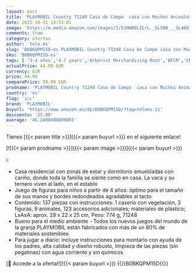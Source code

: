 ```yaml
---
layout: post
title: 'PLAYMOBIL Country 71248 Casa de Campo  casa con Muchos Animales de Granja  Granja ecológica  Juguete sostenible para niños a Partir de 4 años'
date: 2025-10-31 14:53:01
image: 'https://m.media-amazon.com/images/I/51HW80LICrL._SL500_._SL400_.jpg'
comments: true
category: ofertas
author: 'tole.es'
slug: 'B0BKQPM15D-es PLAYMOBIL Country 71248 Casa de Campo casa con Muchos...'
sku: 'B0BKQPM15D-es'
tags: [ '3-4 años','4-7 years','Arborist Merchandising Root','BFCM','CML-Toys','Conjuntos de figuras de juguete','Juguetes','Juguetes y juegos','Muñecos y figuras','Self Service','Special Features Stores','Top brands in Toys','Toys & Figures','Toys All','b6d17eda-2c26-45ed-a098-453a9f96e839_0','b6d17eda-2c26-45ed-a098-453a9f96e839_1101','b6d17eda-2c26-45ed-a098-453a9f96e839_1801','b6d17eda-2c26-45ed-a098-453a9f96e839_6301','b6d17eda-2c26-45ed-a098-453a9f96e839_6801','b6d17eda-2c26-45ed-a098-453a9f96e839_901','playmobil','🇪🇸', ]
actualPrice: 44.99 EUR
currency: EUR
price: 44.99
comparePrice: 59.99 EUR
prodname: 'PLAYMOBIL Country 71248 Casa de Campo  casa con Muchos Animales de Granja  Granja ecológica  Juguete sostenible para niños a Partir de 4 años'
country: 'es'
flag: '🇪🇸'
brand: 'PLAYMOBIL'
buyurl: 'https://www.amazon.es/dp/B0BKQPM15D/?tag=tolees-21'
descuento: '25.00'
average: '46.2400000000001'
---
```


Tienes [{{< param title >}}]({{< param buyurl >}}) en el siguiente enlace!

[![{{< param prodname >}}]({{< param image >}})]({{< param buyurl >}})

ℹ️:

- Casa residencial con zonas de estar y dormitorio amuebladas con cariño, donde toda la familia se siente como en casa. La vaca y su ternero viven al lado, en el establo
- Juego de figuras para niños a partir de 4 años: óptimo para el tamaño de sus manos y bordes redondeados agradables al tacto
- Contenido: 137 piezas con instrucciones: 1 caserío con vegetación, 3 figuras, 9 animales, 123 accesorios adicionales; materiales de plástico; LxAxA: aprox. 29 x 22 x 25 cm, Peso: 774 g, 71248
- Bueno para el medio ambiente - Todos los nuevos juegos del mundo de la granja PLAYMOBIL están fabricados con más de un 80% de materiales sostenibles
- Para jugar a diario: incluye instrucciones para montarlo con ayuda de los padres, alta calidad y diseño robusto, limpieza de las piezas (sin pegatinas) con agua corriente y sin químicos

[🛒 Accede a la oferta!!]({{< param buyurl >}})
{{<world>}}B0BKQPM15D{{</world>}}

